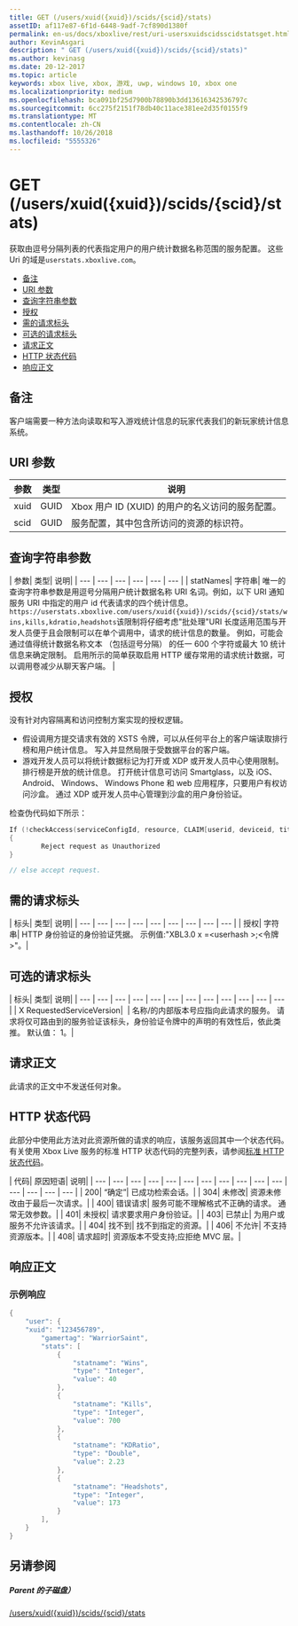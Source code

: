```yaml
---
title: GET (/users/xuid({xuid})/scids/{scid}/stats)
assetID: af117e87-6f1d-6448-9adf-7cf890d1380f
permalink: en-us/docs/xboxlive/rest/uri-usersxuidscidsscidstatsget.html
author: KevinAsgari
description: " GET (/users/xuid({xuid})/scids/{scid}/stats)"
ms.author: kevinasg
ms.date: 20-12-2017
ms.topic: article
keywords: xbox live, xbox, 游戏, uwp, windows 10, xbox one
ms.localizationpriority: medium
ms.openlocfilehash: bca091bf25d7900b78890b3dd13616342536797c
ms.sourcegitcommit: 6cc275f2151f78db40c11ace381ee2d35f0155f9
ms.translationtype: MT
ms.contentlocale: zh-CN
ms.lasthandoff: 10/26/2018
ms.locfileid: "5555326"
---
```

# <a name="get-usersxuidxuidscidsscidstats"></a>GET (/users/xuid({xuid})/scids/{scid}/stats)
获取由逗号分隔列表的代表指定用户的用户统计数据名称范围的服务配置。
这些 Uri 的域是`userstats.xboxlive.com`。

  * [备注](#ID4EV)
  * [URI 参数](#ID4EEB)
  * [查询字符串参数](#ID4EPB)
  * [授权](#ID4EUC)
  * [需的请求标头](#ID4EPD)
  * [可选的请求标头](#ID4EYE)
  * [请求正文](#ID4E3F)
  * [HTTP 状态代码](#ID4EHG)
  * [响应正文](#ID4E5BAC)

<a id="ID4EV"></a>


## <a name="remarks"></a>备注

客户端需要一种方法向读取和写入游戏统计信息的玩家代表我们的新玩家统计信息系统。

<a id="ID4EEB"></a>


## <a name="uri-parameters"></a>URI 参数

| 参数| 类型| 说明|
| --- | --- | --- |
| xuid| GUID| Xbox 用户 ID (XUID) 的用户的名义访问的服务配置。|
| scid| GUID| 服务配置，其中包含所访问的资源的标识符。|

<a id="ID4EPB"></a>

 
## <a name="query-string-parameters"></a>查询字符串参数

| 参数| 类型| 说明|
| --- | --- | --- | --- | --- | --- |
| statNames| 字符串| 唯一的查询字符串参数是用逗号分隔用户统计数据名称 URI 名词。例如，以下 URI 通知服务 URI 中指定的用户 id 代表请求的四个统计信息。 `https://userstats.xboxlive.com/users/xuid({xuid})/scids/{scid}/stats/wins,kills,kdratio,headshots`该限制将仔细考虑"批处理"URI 长度适用范围与开发人员便于且会限制可以在单个调用中，请求的统计信息的数量。 例如，可能会通过值得统计数据名称文本 （包括逗号分隔） 的任一 600 个字符或最大 10 统计信息来确定限制。 启用所示的简单获取启用 HTTP 缓存常用的请求统计数据，可以调用卷减少从聊天客户端。 |

<a id="ID4EUC"></a>


## <a name="authorization"></a>授权

没有针对内容隔离和访问控制方案实现的授权逻辑。

   * 假设调用方提交请求有效的 XSTS 令牌，可以从任何平台上的客户端读取排行榜和用户统计信息。 写入并显然局限于受数据平台的客户端。
   * 游戏开发人员可以将统计数据标记为打开或 XDP 或开发人员中心使用限制。 排行榜是开放的统计信息。 打开统计信息可访问 Smartglass，以及 iOS、 Android、 Windows、 Windows Phone 和 web 应用程序，只要用户有权访问沙盒。 通过 XDP 或开发人员中心管理到沙盒的用户身份验证。

检查伪代码如下所示：


```cpp
If (!checkAccess(serviceConfigId, resource, CLAIM[userid, deviceid, titleid]))
{
        Reject request as Unauthorized
}

// else accept request.

```


<a id="ID4EPD"></a>


## <a name="required-request-headers"></a>需的请求标头

| 标头| 类型| 说明|
| --- | --- | --- | --- | --- | --- | --- | --- | --- |
| 授权| 字符串| HTTP 身份验证的身份验证凭据。 示例值:"XBL3.0 x =&lt;userhash >;&lt;令牌 >"。|

<a id="ID4EYE"></a>


## <a name="optional-request-headers"></a>可选的请求标头

| 标头| 类型| 说明|
| --- | --- | --- | --- | --- | --- | --- | --- | --- | --- | --- | --- |
| X RequestedServiceVersion|  | 名称/的内部版本号应指向此请求的服务。 请求将仅可路由到的服务验证该标头，身份验证令牌中的声明的有效性后，依此类推。 默认值： 1。|

<a id="ID4E3F"></a>


## <a name="request-body"></a>请求正文

此请求的正文中不发送任何对象。

<a id="ID4EHG"></a>


## <a name="http-status-codes"></a>HTTP 状态代码

此部分中使用此方法对此资源所做的请求的响应，该服务返回其中一个状态代码。 有关使用 Xbox Live 服务的标准 HTTP 状态代码的完整列表，请参阅[标准 HTTP 状态代码](../../additional/httpstatuscodes.md)。

| 代码| 原因短语| 说明|
| --- | --- | --- | --- | --- | --- | --- | --- | --- | --- | --- | --- | --- | --- | --- |
| 200| “确定”| 已成功检索会话。|
| 304| 未修改| 资源未修改由于最后一次请求。|
| 400| 错误请求| 服务可能不理解格式不正确的请求。 通常无效参数。|
| 401| 未授权| 请求要求用户身份验证。|
| 403| 已禁止| 为用户或服务不允许该请求。|
| 404| 找不到| 找不到指定的资源。|
| 406| 不允许| 不支持资源版本。|
| 408| 请求超时| 资源版本不受支持;应拒绝 MVC 层。|

<a id="ID4E5BAC"></a>


## <a name="response-body"></a>响应正文

<a id="ID4EECAC"></a>


### <a name="sample-response"></a>示例响应


```cpp
{
    "user": {
    "xuid": "123456789",
        "gamertag": "WarriorSaint",
        "stats": [
            {
                "statname": "Wins",
                "type": "Integer",
                "value": 40
            },
            {
                "statname": "Kills",
                "type": "Integer",
                "value": 700
            },
            {
                "statname": "KDRatio",
                "type": "Double",
                "value": 2.23
            },
            {
                "statname": "Headshots",
                "type": "Integer",
                "value": 173
            }
        ],
    }
}

```


<a id="ID4EOCAC"></a>


## <a name="see-also"></a>另请参阅

<a id="ID4EQCAC"></a>


##### <a name="parent"></a>Parent 的子磁盘）

[/users/xuid({xuid})/scids/{scid}/stats](uri-usersxuidscidsscidstats.md)
